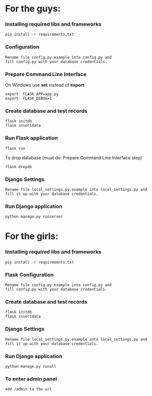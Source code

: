 # For the guys:

### Installing required libs and frameworks
```
pip install -r requirements.txt
```
### Configuration
```
Rename file config.py.example into config.py and 
fill config.py with your database credentials.
```
### Prepare Command Line Interface
On Windows use **set** instead of **export**
```
export  FLASK_APP=app.py
export  FLASK_DEBUG=1
```
### Create database and test records  
```
flask initdb
flask insertdata 
```

### Run Flask application
```
flask run 
```

To drop database (must do: Prepare Command Line Interface step)
```
flask dropdb 
```

### Django Settings
```
Rename file local_settings.py.example into local_settings.py and
fill it up with your database credentials.
```

### Run Django application
```
python manage.py runserver
```

#
# For the girls:

### Installing required libs and frameworks
```
pip install -r requirements.txt
```
### Flask Configuration
```
Rename file config.py.example into config.py and
fill config.py with your database credentials.
```

### Create database and test records
```
flask initdb
flask insertdata
```

### Django Settings
```
Rename file local_settings.py.example into local_settings.py and
fill it up with your database credentials.
```

### Run Django application
```
python manage.py runall
```

### To enter admin panel
```
add /admin to the url
```

